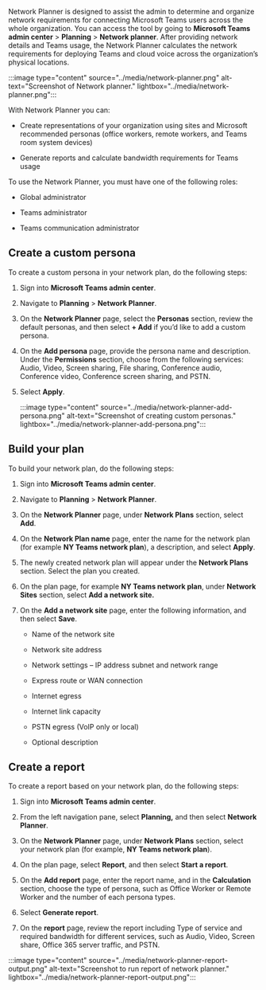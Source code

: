 Network Planner is designed to assist the admin to determine and organize network requirements for connecting Microsoft Teams users across the whole organization. You can access the tool by going to **Microsoft Teams admin center** > **Planning** > **Network planner**. After providing network details and Teams usage, the Network Planner calculates the network requirements for deploying Teams and cloud voice across the organization’s physical locations.

:::image type="content" source="../media/network-planner.png" alt-text="Screenshot of Network planner." lightbox="../media/network-planner.png":::

With Network Planner you can:

- Create representations of your organization using sites and Microsoft recommended personas (office workers, remote workers, and Teams room system devices)

- Generate reports and calculate bandwidth requirements for Teams usage

To use the Network Planner, you must have one of the following roles:

- Global administrator

- Teams administrator

- Teams communication administrator

## Create a custom persona

To create a custom persona in your network plan, do the following steps:

1. Sign into **Microsoft Teams admin center**.

2. Navigate to **Planning** > **Network Planner**.

3. On the **Network Planner** page, select the **Personas** section, review the default personas, and then select **+ Add** if you’d like to add a custom persona.

4. On the **Add persona** page, provide the persona name and description. Under the **Permissions** section, choose from the following services: Audio, Video, Screen sharing, File sharing, Conference audio, Conference video, Conference screen sharing, and PSTN.

5. Select **Apply**.

   :::image type="content" source="../media/network-planner-add-persona.png" alt-text="Screenshot of creating custom personas." lightbox="../media/network-planner-add-persona.png":::

## Build your plan

To build your network plan, do the following steps:

1. Sign into **Microsoft Teams admin center**.

2. Navigate to **Planning** > **Network Planner**.

3. On the **Network Planner** page, under **Network Plans** section, select **Add**.

4. On the **Network Plan name** page, enter the name for the network plan (for example **NY Teams network plan**), a description, and select **Apply**.

5. The newly created network plan will appear under the **Network Plans** section. Select the plan you created.

6. On the plan page, for example **NY Teams network plan**, under **Network Sites** section, select **Add a network site.**

7. On the **Add a network site** page, enter the following information, and then select **Save**.

   - Name of the network site

   - Network site address

   - Network settings – IP address subnet and network range

   - Express route or WAN connection

   - Internet egress

   - Internet link capacity

   - PSTN egress (VoIP only or local)

   - Optional description

## Create a report

To create a report based on your network plan, do the following steps:

1. Sign into **Microsoft Teams admin center**.

2. From the left navigation pane, select **Planning,** and then select **Network Planner**.

3. On the **Network Planner** page, under **Network Plans** section, select your network plan (for example, **NY Teams network plan**).

4. On the plan page, select **Report**, and then select **Start a report**.

5. On the **Add report** page, enter the report name, and in the **Calculation** section, choose the type of persona, such as Office Worker or Remote Worker and the number of each persona types.

6. Select **Generate report**.

7. On the **report** page, review the report including Type of service and required bandwidth for different services, such as Audio, Video, Screen share, Office 365 server traffic, and PSTN.

:::image type="content" source="../media/network-planner-report-output.png" alt-text="Screenshot to run report of network planner." lightbox="../media/network-planner-report-output.png":::
